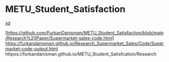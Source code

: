 # METU_Student_Satisfaction
[xd](https://github.com/FurkanDanisman/METU_Student_Satisfaction/blob/main/Research%20Paper/METU-Student-Satisfaction-Paper.html)

[https://github.com/FurkanDanisman/METU_Student_Satisfaction/blob/main/Research%20Paper/Supermarket-sales-code.html]
https://furkandanisman.github.io/Research_Supermarket_Sales/Code/Supermarket-code-output.html
httpos://furkandanisman.github.io/METU_Student_Satisfcation/Research
